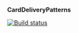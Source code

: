 **CardDeliveryPatterns**

[![Build status](https://ci.appveyor.com/api/projects/status/sjsqc79pfeef9nxn?svg=true)](https://ci.appveyor.com/project/Diana17548/carddeliverypatterns)
